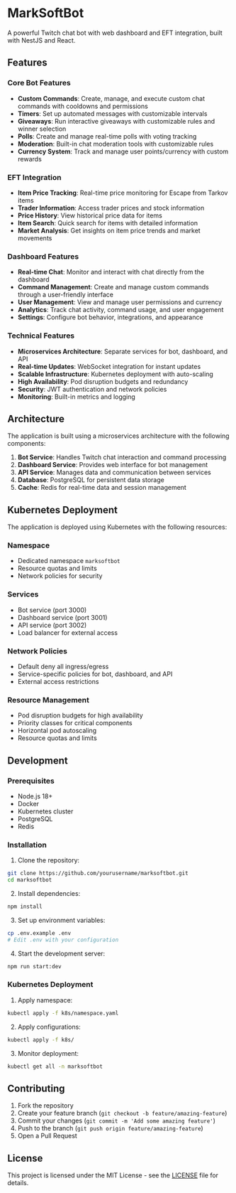 # MarkSoftBot

A powerful Twitch chat bot with web dashboard and EFT integration, built with NestJS and React.

## Features

### Core Bot Features
- **Custom Commands**: Create, manage, and execute custom chat commands with cooldowns and permissions
- **Timers**: Set up automated messages with customizable intervals
- **Giveaways**: Run interactive giveaways with customizable rules and winner selection
- **Polls**: Create and manage real-time polls with voting tracking
- **Moderation**: Built-in chat moderation tools with customizable rules
- **Currency System**: Track and manage user points/currency with custom rewards

### EFT Integration
- **Item Price Tracking**: Real-time price monitoring for Escape from Tarkov items
- **Trader Information**: Access trader prices and stock information
- **Price History**: View historical price data for items
- **Item Search**: Quick search for items with detailed information
- **Market Analysis**: Get insights on item price trends and market movements

### Dashboard Features
- **Real-time Chat**: Monitor and interact with chat directly from the dashboard
- **Command Management**: Create and manage custom commands through a user-friendly interface
- **User Management**: View and manage user permissions and currency
- **Analytics**: Track chat activity, command usage, and user engagement
- **Settings**: Configure bot behavior, integrations, and appearance

### Technical Features
- **Microservices Architecture**: Separate services for bot, dashboard, and API
- **Real-time Updates**: WebSocket integration for instant updates
- **Scalable Infrastructure**: Kubernetes deployment with auto-scaling
- **High Availability**: Pod disruption budgets and redundancy
- **Security**: JWT authentication and network policies
- **Monitoring**: Built-in metrics and logging

## Architecture

The application is built using a microservices architecture with the following components:

1. **Bot Service**: Handles Twitch chat interaction and command processing
2. **Dashboard Service**: Provides web interface for bot management
3. **API Service**: Manages data and communication between services
4. **Database**: PostgreSQL for persistent data storage
5. **Cache**: Redis for real-time data and session management

## Kubernetes Deployment

The application is deployed using Kubernetes with the following resources:

### Namespace
- Dedicated namespace `marksoftbot`
- Resource quotas and limits
- Network policies for security

### Services
- Bot service (port 3000)
- Dashboard service (port 3001)
- API service (port 3002)
- Load balancer for external access

### Network Policies
- Default deny all ingress/egress
- Service-specific policies for bot, dashboard, and API
- External access restrictions

### Resource Management
- Pod disruption budgets for high availability
- Priority classes for critical components
- Horizontal pod autoscaling
- Resource quotas and limits

## Development

### Prerequisites
- Node.js 18+
- Docker
- Kubernetes cluster
- PostgreSQL
- Redis

### Installation

1. Clone the repository:
```bash
git clone https://github.com/yourusername/marksoftbot.git
cd marksoftbot
```

2. Install dependencies:
```bash
npm install
```

3. Set up environment variables:
```bash
cp .env.example .env
# Edit .env with your configuration
```

4. Start the development server:
```bash
npm run start:dev
```

### Kubernetes Deployment

1. Apply namespace:
```bash
kubectl apply -f k8s/namespace.yaml
```

2. Apply configurations:
```bash
kubectl apply -f k8s/
```

3. Monitor deployment:
```bash
kubectl get all -n marksoftbot
```

## Contributing

1. Fork the repository
2. Create your feature branch (`git checkout -b feature/amazing-feature`)
3. Commit your changes (`git commit -m 'Add some amazing feature'`)
4. Push to the branch (`git push origin feature/amazing-feature`)
5. Open a Pull Request

## License

This project is licensed under the MIT License - see the [LICENSE](LICENSE) file for details. 